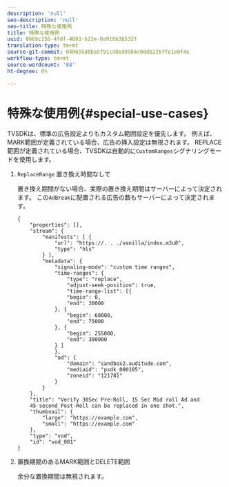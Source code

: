 ```yaml
---
description: 'null'
seo-description: 'null'
seo-title: 特殊な使用例
title: 特殊な使用例
uuid: 066bc256-4fdf-4083-b23e-0a916b3b532f
translation-type: tm+mt
source-git-commit: 040655d8ba5f91c98ed0584c08db226ffe1e0f4e
workflow-type: tm+mt
source-wordcount: '88'
ht-degree: 0%

---
```



# 特殊な使用例{#special-use-cases}

TVSDKは、標準の広告設定よりもカスタム範囲設定を優先します。 例えば、MARK範囲が定義されている場合、広告の挿入設定は無視されます。 REPLACE範囲が定義されている場合、TVSDKは自動的に`CustomRanges`シグナリングモードを使用します。

1. `ReplaceRange` 置き換え時間なしで

   置き換え期間がない場合、実際の置き換え期間はサーバーによって決定されます。 この`AdBreak`に配置される広告の数もサーバーによって決定されます。

   ```
   {
       "properties": [],
       "stream": {
           "manifests": [ {
               "url": "https://. . ./vanilla/index.m3u8",
               "type": "hls"
           } ],
           "metadata": {
               "signaling-mode": "custom time ranges",
               "time-ranges": {
                   "type": "replace",
                   "adjust-seek-position": true,
                   "time-range-list": [{
                   "begin": 0,
                   "end": 30000
               }, {
                   "begin": 60000,
                   "end": 75000
               }, {
                   "begin": 255000,
                   "end": 300000
               } ]
               },
               "ad": {             
                   "domain": "sandbox2.auditude.com",
                   "mediaid": "psdk_000105",
                   "zoneid": "121781"
               }     
           }
       },
       "title": "Verify 30Sec Pre-Roll, 15 Sec Mid roll Ad and 
       45 second Post-Roll can be replaced in one shot.",
       "thumbnail": {
           "large": "https://example.com",
           "small": "https://example.com"
       },
       "type": "vod",
       "id": "vod_001"
   }
   ```

1. 置換期間のあるMARK範囲とDELETE範囲

   余分な置換期間は無視されます。
